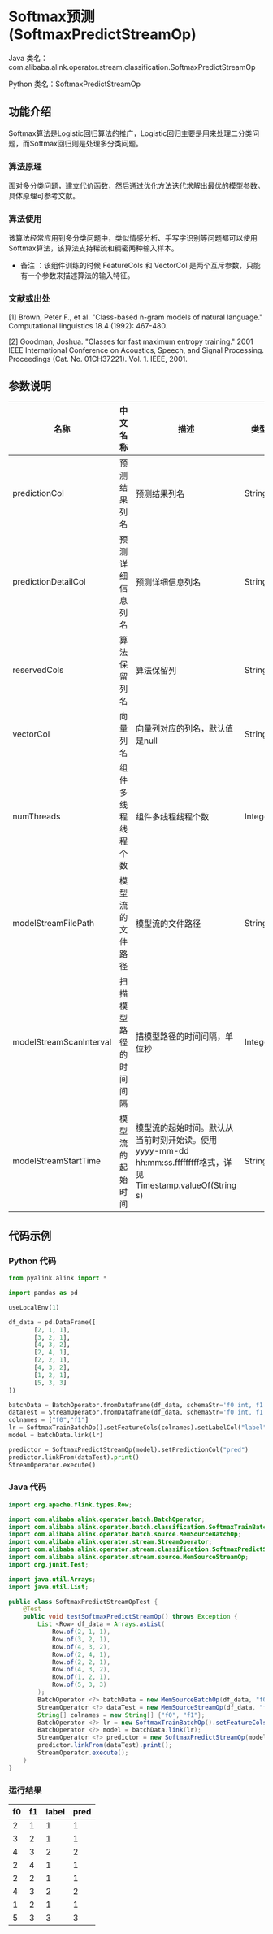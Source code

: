 # Softmax预测 (SoftmaxPredictStreamOp)
Java 类名：com.alibaba.alink.operator.stream.classification.SoftmaxPredictStreamOp

Python 类名：SoftmaxPredictStreamOp


## 功能介绍
Softmax算法是Logistic回归算法的推广，Logistic回归主要是用来处理二分类问题，而Softmax回归则是处理多分类问题。

### 算法原理
面对多分类问题，建立代价函数，然后通过优化方法迭代求解出最优的模型参数。具体原理可参考文献。

### 算法使用

该算法经常应用到多分类问题中，类似情感分析、手写字识别等问题都可以使用Softmax算法，该算法支持稀疏和稠密两种输入样本。

- 备注 ：该组件训练的时候 FeatureCols 和 VectorCol 是两个互斥参数，只能有一个参数来描述算法的输入特征。

### 文献或出处
[1] Brown, Peter F., et al. "Class-based n-gram models of natural language." Computational linguistics 18.4 (1992): 467-480.

[2] Goodman, Joshua. "Classes for fast maximum entropy training." 2001 IEEE International Conference on Acoustics, Speech, and Signal Processing. Proceedings (Cat. No. 01CH37221). Vol. 1. IEEE, 2001.

## 参数说明

| 名称 | 中文名称 | 描述 | 类型 | 是否必须？ | 默认值 |
| --- | --- | --- | --- | --- | --- |
| predictionCol | 预测结果列名 | 预测结果列名 | String | ✓ |  |
| predictionDetailCol | 预测详细信息列名 | 预测详细信息列名 | String |  |  |
| reservedCols | 算法保留列名 | 算法保留列 | String[] |  | null |
| vectorCol | 向量列名 | 向量列对应的列名，默认值是null | String |  | null |
| numThreads | 组件多线程线程个数 | 组件多线程线程个数 | Integer |  | 1 |
| modelStreamFilePath | 模型流的文件路径 | 模型流的文件路径 | String |  | null |
| modelStreamScanInterval | 扫描模型路径的时间间隔 | 描模型路径的时间间隔，单位秒 | Integer |  | 10 |
| modelStreamStartTime | 模型流的起始时间 | 模型流的起始时间。默认从当前时刻开始读。使用yyyy-mm-dd hh:mm:ss.fffffffff格式，详见Timestamp.valueOf(String s) | String |  | null |



## 代码示例
### Python 代码
```python
from pyalink.alink import *

import pandas as pd

useLocalEnv(1)

df_data = pd.DataFrame([
       [2, 1, 1],
       [3, 2, 1],
       [4, 3, 2],
       [2, 4, 1],
       [2, 2, 1],
       [4, 3, 2],
       [1, 2, 1],
       [5, 3, 3]
])

batchData = BatchOperator.fromDataframe(df_data, schemaStr='f0 int, f1 int, label int')
dataTest = StreamOperator.fromDataframe(df_data, schemaStr='f0 int, f1 int, label int')
colnames = ["f0","f1"]
lr = SoftmaxTrainBatchOp().setFeatureCols(colnames).setLabelCol("label")
model = batchData.link(lr)

predictor = SoftmaxPredictStreamOp(model).setPredictionCol("pred")
predictor.linkFrom(dataTest).print()
StreamOperator.execute()
```
### Java 代码
```java
import org.apache.flink.types.Row;

import com.alibaba.alink.operator.batch.BatchOperator;
import com.alibaba.alink.operator.batch.classification.SoftmaxTrainBatchOp;
import com.alibaba.alink.operator.batch.source.MemSourceBatchOp;
import com.alibaba.alink.operator.stream.StreamOperator;
import com.alibaba.alink.operator.stream.classification.SoftmaxPredictStreamOp;
import com.alibaba.alink.operator.stream.source.MemSourceStreamOp;
import org.junit.Test;

import java.util.Arrays;
import java.util.List;

public class SoftmaxPredictStreamOpTest {
	@Test
	public void testSoftmaxPredictStreamOp() throws Exception {
		List <Row> df_data = Arrays.asList(
			Row.of(2, 1, 1),
			Row.of(3, 2, 1),
			Row.of(4, 3, 2),
			Row.of(2, 4, 1),
			Row.of(2, 2, 1),
			Row.of(4, 3, 2),
			Row.of(1, 2, 1),
			Row.of(5, 3, 3)
		);
		BatchOperator <?> batchData = new MemSourceBatchOp(df_data, "f0 int, f1 int, label int");
		StreamOperator <?> dataTest = new MemSourceStreamOp(df_data, "f0 int, f1 int, label int");
		String[] colnames = new String[] {"f0", "f1"};
		BatchOperator <?> lr = new SoftmaxTrainBatchOp().setFeatureCols(colnames).setLabelCol("label");
		BatchOperator <?> model = batchData.link(lr);
		StreamOperator <?> predictor = new SoftmaxPredictStreamOp(model).setPredictionCol("pred");
		predictor.linkFrom(dataTest).print();
		StreamOperator.execute();
	}
}
```
### 运行结果
f0 | f1 | label | pred 
---|----|-------|-----
2|1|1|1
3|2|1|1
4|3|2|2
2|4|1|1
2|2|1|1
4|3|2|2
1|2|1|1
5|3|3|3



